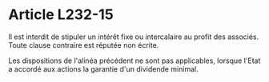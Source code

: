 # Article L232-15

Il est interdit de stipuler un intérêt fixe ou intercalaire au profit des associés. Toute clause contraire est réputée non écrite.

Les dispositions de l'alinéa précédent ne sont pas applicables, lorsque l'Etat a accordé aux actions la garantie d'un dividende minimal.

